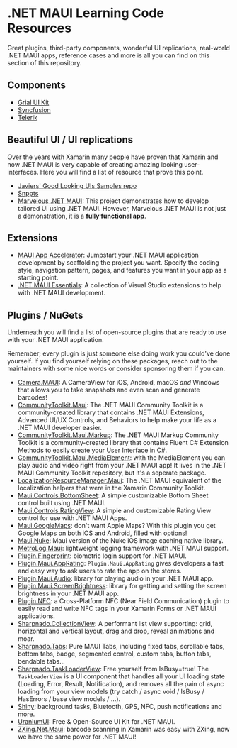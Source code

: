 # .NET MAUI Learning Code Resources

Great plugins, third-party components, wonderful UI replications, real-world .NET MAUI apps, reference cases and more is all you can find on this section of this repository.

## Components

* [Grial UI Kit](https://grialkit.com/)
* [Syncfusion](https://www.syncfusion.com/maui-controls)
* [Telerik](https://www.telerik.com/maui-ui)

## Beautiful UI / UI replications

Over the years with Xamarin many people have proven that Xamarin and now .NET MAUI is very capable of creating amazing looking user-interfaces. Here you will find a list of resource that prove this point.

* [Javiers' Good Looking UIs Samples repo](https://github.com/jsuarezruiz/dotnet-maui-showcase)
* [Snppts](https://snppts.dev)
* [Marvelous .NET MAUI](https://github.com/RadekVyM/MarvelousMAUI): This project demonstrates how to develop tailored UI using .NET MAUI. However, Marvelous .NET MAUI is not just a demonstration, it is a **fully functional app**.

## Extensions

* [MAUI App Accelerator](https://github.com/mrlacey/MauiAppAccelerator): Jumpstart your .NET MAUI application development by scaffolding the project you want. Specify the coding style, navigation pattern, pages, and features you want in your app as a starting point.
* [.NET MAUI Essentials](https://marketplace.visualstudio.com/items?itemName=MattLaceyLtd.MauiEssentials): A collection of Visual Studio extensions to help with .NET MAUI development.

## Plugins / NuGets

Underneath you will find a list of open-source plugins that are ready to use with your .NET MAUI application.

Remember; every plugin is just someone else doing work you could've done yourself. If you find yourself relying on these packages, reach out to the maintainers with some nice words or consider sponsoring them if you can.

* [Camera.MAUI](https://github.com/hjam40/Camera.MAUI/issues): A CameraView for iOS, Android, macOS _and_ Windows that allows you to take snapshots and even scan and generate barcodes!
* [CommunityToolkit.Maui](https://github.com/CommunityToolkit/Maui): The .NET MAUI Community Toolkit is a community-created library that contains .NET MAUI Extensions, Advanced UI/UX Controls, and Behaviors to help make your life as a .NET MAUI developer easier.
* [CommunityToolkit.Maui.Markup](https://github.com/CommunityToolkit/Maui.Markup): The .NET MAUI Markup Community Toolkit is a community-created library that contains Fluent C# Extension Methods to easily create your User Interface in C#.
* [CommunityToolkit.Maui.MediaElement](https://github.com/CommunityToolkit/Maui): with the MediaElement you can play audio and video right from your .NET MAUI app! It lives in the .NET MAUI Community Toolkit repository, but it's a seperate package.
* [LocalizationResourceManager.Maui](https://github.com/SirJohnK/LocalizationResourceManager.Maui): The .NET MAUI equivalent of the localization helpers that were in the Xamarin Community Toolkit.
* [Maui.Controls.BottomSheet](https://github.com/naweed/Maui.Controls.BottomSheet): A simple customizable Bottom Sheet control built using .NET MAUI.
* [Maui.Controls.RatingView](https://github.com/naweed/Maui.Controls.RatingView): A simple and customizable Rating View control for use with .NET MAUI Apps.
* [Maui.GoogleMaps](https://github.com/themronion/Maui.GoogleMaps): don't want Apple Maps? With this plugin you get Google Maps on both iOS and Android, filled with options!
* [Maui.Nuke](https://github.com/roubachof/Maui.Nuke): Maui version of the Nuke iOS image caching native library.
* [MetroLog.Maui](https://github.com/roubachof/MetroLog): lightweight logging framework with .NET MAUI support.
* [Plugin.Fingerprint](https://github.com/smstuebe/xamarin-fingerprint): biometric login support for .NET MAUI.
* [Plugin.Maui.AppRating](https://github.com/FabriBertani/Plugin.Maui.AppRating): `Plugin.Maui.AppRating` gives developers a fast and easy way to ask users to rate the app on the stores.
* [Plugin.Maui.Audio](https://github.com/jfversluis/Plugin.Maui.Audio): library for playing audio in your .NET MAUI app.
* [Plugin.Maui.ScreenBrightness](https://github.com/jfversluis/Plugin.Maui.ScreenBrightness): library for getting and setting the screen brightness in your .NET MAUI app.
* [Plugin.NFC](https://github.com/franckbour/Plugin.NFC): a Cross-Platform NFC (Near Field Communication) plugin to easily read and write NFC tags in your Xamarin Forms or .NET MAUI applications.
* [Sharpnado.CollectionView](https://github.com/roubachof/Sharpnado.CollectionView): A performant list view supporting: grid, horizontal and vertical layout, drag and drop, reveal animations and moar.
* [Sharpnado.Tabs](https://github.com/roubachof/Sharpnado.Tabs): Pure MAUI Tabs, including fixed tabs, scrollable tabs, bottom tabs, badge, segmented control, custom tabs, button tabs, bendable tabs...
* [Sharpnado.TaskLoaderView](https://github.com/roubachof/Sharpnado.TaskLoaderView): Free yourself from IsBusy=true! The `TaskLoaderView` is a UI component that handles all your UI loading state (Loading, Error, Result, Notification), and removes all the pain of async loading from your view models (try catch / async void / IsBusy / HasErrors / base view models / ...).
* [Shiny](https://github.com/shinyorg/shiny): background tasks, Bluetooth, GPS, NFC, push notifications and more.
* [UraniumUI](https://github.com/enisn/UraniumUI): Free & Open-Source UI Kit for .NET MAUI.
* [ZXing.Net.Maui](https://github.com/redth/ZXing.Net.Maui): barcode scanning in Xamarin was easy with ZXing, now we have the same power for .NET MAUI!
